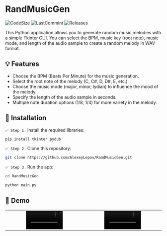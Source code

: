 
# RandMusicGen

![CodeSize](https://img.shields.io/github/languages/code-size/AlexeyLepov/RandMusicGen?style=for-the-badge)
![LastCommint](https://img.shields.io/github/last-commit/AlexeyLepov/RandMusicGen?style=for-the-badge)
![Releases](https://img.shields.io/github/downloads/AlexeyLepov/RandMusicGen/total?style=for-the-badge)

This Python application allows you to generate random music melodies with a simple Tkinter GUI. You can select the BPM, music key (root note), music mode, and length of the audio sample to create a random melody in WAV format.

## 💡 Features

- Choose the BPM (Beats Per Minute) for the music generation.
- Select the root note of the melody (C, C#, D, D#, E, etc.).
- Choose the music mode (major, minor, lydian) to influence the mood of the melody.
- Specify the length of the audio sample in seconds.
- Multiple note duration options (1/8, 1/4) for more variety in the melody.

## 🔨 Installation

`✅ Step 1.` Install the required libraries:

```bash
pip install tkinter pydub
```
   
`✅ Step 2.` Clone this repository:

```bash
git clone https://github.com/AlexeyLepov/RandMusicGen.git
```

`✅ Step 3.` Run the app: 

```bash
cd RandMusicGen
```
```bash
python main.py
```

## 🎵 Demo

<table>
  <tr>
    <td align="center">
      <video width=50% src="https://github.com/AlexeyLepov/RandMusicGen/assets/77492646/c1038c57-cf9a-4181-af3e-a1eda40d5bdf"/>
      <br>
    </td>
    <td align="center">
      <video width=50% src="https://github.com/AlexeyLepov/RandMusicGen/assets/77492646/243bb541-e663-4bdb-8338-6b2496077501"/>
      <br>
    </td>
  </tr>
</table>
